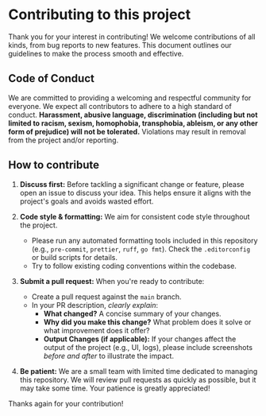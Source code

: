 # Contributing to this project

Thank you for your interest in contributing! We welcome contributions of all kinds, from bug reports
to new features. This document outlines our guidelines to make the process smooth and effective.

## Code of Conduct

We are committed to providing a welcoming and respectful community for everyone. We expect all
contributors to adhere to a high standard of conduct. **Harassment, abusive language, discrimination
(including but not limited to racism, sexism, homophobia, transphobia, ableism, or any other form of
prejudice) will not be tolerated.** Violations may result in removal from the project and/or
reporting.

## How to contribute

1. **Discuss first:** Before tackling a significant change or feature, please open an issue to
   discuss your idea. This helps ensure it aligns with the project's goals and avoids wasted effort.

2. **Code style & formatting:** We aim for consistent code style throughout the project.

   - Please run any automated formatting tools included in this repository (e.g., `pre-commit`,
     `prettier`, `ruff`, `go fmt`). Check the `.editorconfig` or build scripts for details.
   - Try to follow existing coding conventions within the codebase.

3. **Submit a pull request:** When you're ready to contribute:

   - Create a pull request against the `main` branch.
   - In your PR description, _clearly explain_:
     - **What changed?** A concise summary of your changes.
     - **Why did you make this change?** What problem does it solve or what improvement does it
       offer?
     - **Output Changes (if applicable):** If your changes affect the output of the project (e.g.,
       UI, logs), please include screenshots _before and after_ to illustrate the impact.

4. **Be patient:** We are a small team with limited time dedicated to managing this repository. We
   will review pull requests as quickly as possible, but it may take some time. Your patience is
   greatly appreciated!

Thanks again for your contribution!

